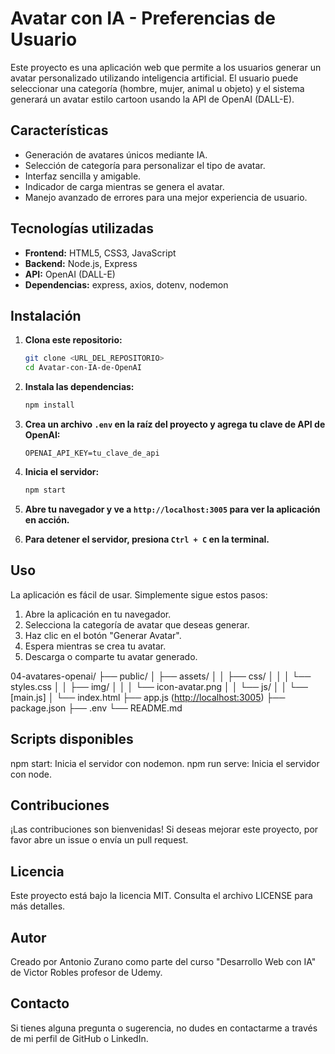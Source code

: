 # Avatar con IA - Preferencias de Usuario

Este proyecto es una aplicación web que permite a los usuarios generar un avatar personalizado utilizando inteligencia artificial. El usuario puede seleccionar una categoría (hombre, mujer, animal u objeto) y el sistema generará un avatar estilo cartoon usando la API de OpenAI (DALL-E).

## Características

- Generación de avatares únicos mediante IA.
- Selección de categoría para personalizar el tipo de avatar.
- Interfaz sencilla y amigable.
- Indicador de carga mientras se genera el avatar.
- Manejo avanzado de errores para una mejor experiencia de usuario.

## Tecnologías utilizadas

- **Frontend:** HTML5, CSS3, JavaScript
- **Backend:** Node.js, Express
- **API:** OpenAI (DALL-E)
- **Dependencias:** express, axios, dotenv, nodemon

## Instalación

1. **Clona este repositorio:**

   ```bash
   git clone <URL_DEL_REPOSITORIO>
   cd Avatar-con-IA-de-OpenAI
   ```

2. **Instala las dependencias:**

   ```bash
   npm install
   ```

3. **Crea un archivo `.env` en la raíz del proyecto y agrega tu clave de API de OpenAI:**

   ```plaintext
   OPENAI_API_KEY=tu_clave_de_api
   ```

4. **Inicia el servidor:**

   ```bash
   npm start
   ```

5. **Abre tu navegador y ve a `http://localhost:3005` para ver la aplicación en acción.**
6. **Para detener el servidor, presiona `Ctrl + C` en la terminal.**

## Uso

La aplicación es fácil de usar. Simplemente sigue estos pasos:

1. Abre la aplicación en tu navegador.
2. Selecciona la categoría de avatar que deseas generar.
3. Haz clic en el botón "Generar Avatar".
4. Espera mientras se crea tu avatar.
5. Descarga o comparte tu avatar generado.

04-avatares-openai/
├── public/
│   ├── assets/
│   │   ├── css/
│   │   │   └── styles.css
│   │   ├── img/
│   │   │   └── icon-avatar.png
│   │   └── js/
│   │       └── [main.js]
│   └── index.html
├── app.js (<http://localhost:3005>)
├── package.json
├── .env
└── README.md

## Scripts disponibles

npm start: Inicia el servidor con nodemon.
npm run serve: Inicia el servidor con node.

## Contribuciones

¡Las contribuciones son bienvenidas! Si deseas mejorar este proyecto, por favor abre un issue o envía un pull request.

## Licencia

Este proyecto está bajo la licencia MIT. Consulta el archivo LICENSE para más detalles.

## Autor

Creado por Antonio Zurano como parte del curso "Desarrollo Web con IA" de Victor Robles profesor de Udemy.

## Contacto

Si tienes alguna pregunta o sugerencia, no dudes en contactarme a través de mi perfil de GitHub o LinkedIn.
